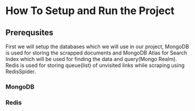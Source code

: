 # How To Setup and Run the Project

## Prerequsites

First we will setup the databases which we will use in our project, MongoDB is used for storing the scrapped documents and MongoDB Atlas for Search Index which will be used for finding the data and query(Mongo Realm). Redis is used for storing queue(list) of unvisited links while scraping using RedisSpider.

### MongoDB



### Redis